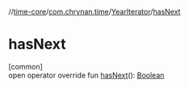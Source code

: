//[time-core](../../../index.md)/[com.chrynan.time](../index.md)/[YearIterator](index.md)/[hasNext](has-next.md)

# hasNext

[common]\
open operator override fun [hasNext](has-next.md)(): [Boolean](https://kotlinlang.org/api/latest/jvm/stdlib/kotlin/-boolean/index.html)
